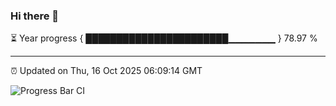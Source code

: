 ### Hi there 👋

⏳ Year progress { ███████████████████████▁▁▁▁▁▁▁ } 78.97 %

---

⏰ Updated on Thu, 16 Oct 2025 06:09:14 GMT

![Progress Bar CI](https://github.com/liununu/liununu/workflows/Progress%20Bar%20CI/badge.svg)
